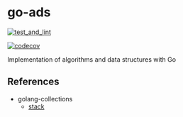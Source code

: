 # go-ads

[![test_and_lint](https://github.com/nukopy/go-ads/actions/workflows/test.yml/badge.svg)](https://github.com/nukopy/go-ads/actions/workflows/test.yml)

[![codecov](https://codecov.io/gh/nukopy/go-ads/branch/master/graph/badge.svg?token=KCVIHBVKXQ)](https://codecov.io/gh/nukopy/go-ads)

Implementation of algorithms and data structures with Go

## References

- golang-collections
  - [stack](https://pkg.go.dev/github.com/golang-collections/collections/stack)
